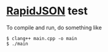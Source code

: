[RapidJSON][1] test
===================

[1]: https://github.com/miloyip/rapidjson

To compile and run, do something like

```shell
$ clang++ main.cpp -o main
$ ./main
```
